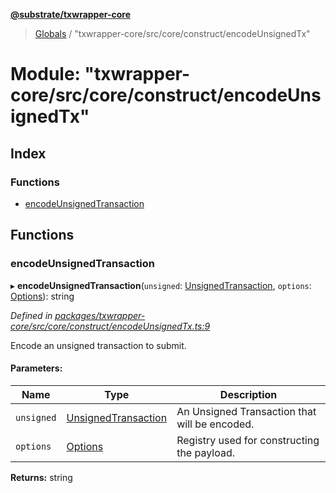 **[@substrate/txwrapper-core](../README.md)**

> [Globals](../globals.md) / "txwrapper-core/src/core/construct/encodeUnsignedTx"

# Module: "txwrapper-core/src/core/construct/encodeUnsignedTx"

## Index

### Functions

* [encodeUnsignedTransaction](_txwrapper_core_src_core_construct_encodeunsignedtx_.md#encodeunsignedtransaction)

## Functions

### encodeUnsignedTransaction

▸ **encodeUnsignedTransaction**(`unsigned`: [UnsignedTransaction](../interfaces/_txwrapper_core_src_types_method_.unsignedtransaction.md), `options`: [Options](../interfaces/_txwrapper_core_src_types_method_.options.md)): string

*Defined in [packages/txwrapper-core/src/core/construct/encodeUnsignedTx.ts:9](https://github.com/paritytech/txwrapper-core/blob/15c9541/packages/txwrapper-core/src/core/construct/encodeUnsignedTx.ts#L9)*

Encode an unsigned transaction to submit.

#### Parameters:

Name | Type | Description |
------ | ------ | ------ |
`unsigned` | [UnsignedTransaction](../interfaces/_txwrapper_core_src_types_method_.unsignedtransaction.md) | An Unsigned Transaction that will be encoded. |
`options` | [Options](../interfaces/_txwrapper_core_src_types_method_.options.md) | Registry used for constructing the payload.  |

**Returns:** string
